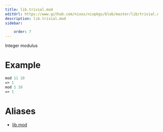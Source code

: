 ```yaml
---
title: lib.trivial.mod
editUrl: https://www.github.com/nixos/nixpkgs/blob/master/lib/trivial.nix#L355C9
description: lib.trivial.mod
sidebar:

    order: 7
---
```


Integer modulus

# Example

```nix
mod 11 10
=> 1
mod 1 10
=> 1
```


# Aliases

- [lib.mod](/nix-doc-comments/reference/lib/lib-mod)


